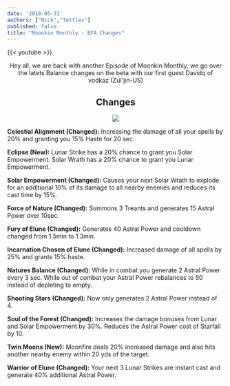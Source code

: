 ```yaml
---
date: '2018-05-31'
authors: ["Nick","Tettles"]
published: false
title: "Moonkin Monthly - BFA Changes"
---
```



{{< youtube  >}}

<center>  
Hey all, we are back with another Episode of Moonkin Monthly, we go over the latets Balance changes on the beta with our first guest Davidq of vodkaz (Zul'jin-US)
</center>

## <center> Changes </center>

<center>
        <img src="https://i.imgur.com/1TRjxUb.png" ></img>
</center>

**Celestial Alignment (Changed):** Increasing the damage of all your spells by 20% and granting you 15% Haste for 20 sec.

**Eclipse (New):** Lunar Strike has a 20% chance to grant you Solar Empowerment. Solar Wrath has a 20% chance to grant you Lunar Empowerment.

**Solar Empowerment (Changed):** Causes your next Solar Wrath to explode for an additional 10% of its damage to all nearby enemies and reduces its cast time by 15%.

**Force of Nature (Changed):** Summons 3 Treants and generates 15 Astral Power over 10sec.

**Fury of Elune (Changed):** Generates 40 Astral Power and cooldown changed from 1.5min to 1.3min.

**Incarnation Chosen of Elune (Changed):** Increased damage of all spells by 25% and grants 15% haste.

**Natures Balance (Changed):** While in combat you generate 2 Astral Power every 3 sec. While out of combat your Astral Power rebalances to 50 instead of depleting to empty.

**Shooting Stars (Changed):** Now only generates 2 Astral Power instead of 4.

**Soul of the Forest (Changed):** Increases the damage bonuses from Lunar and Solar Empowerment by 30%. Reduces the Astral Power cost of Starfall by 10.

**Twin Moons (New):** Moonfire deals 20% increased damage and also hits another nearby enemy within 20 yds of the target.

**Warrior of Elune (Changed):** Your next 3 Lunar Strikes are instant cast and generate 40% additional Astral Power.
